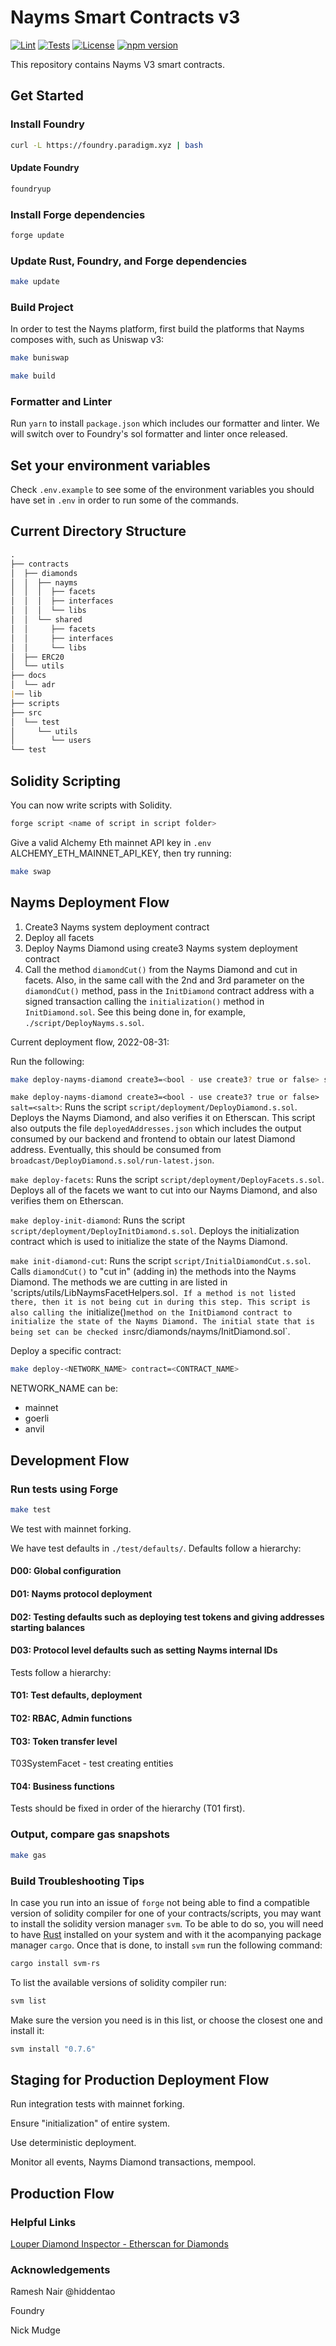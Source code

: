 # Nayms Smart Contracts v3

[![Lint](https://github.com/nayms/contracts-v3/actions/workflows/lint.yml/badge.svg)](https://github.com/nayms/contracts-v3/actions/workflows/lint.yml) [![Tests](https://github.com/nayms/contracts-v3/actions/workflows/tests.yml/badge.svg)](https://github.com/nayms/contracts-v3/actions/workflows/tests.yml) [![License](https://img.shields.io/github/license/nayms/contracts-v3.svg)](https://img.shields.io/github/license/nayms/contracts-v3/blob/master/LICENSE)
 [![npm version](https://img.shields.io/npm/v/@nayms/contracts/latest.svg)](https://www.npmjs.com/package/@nayms/contracts/v/latest)

This repository contains Nayms V3 smart contracts.

## Get Started  

### Install Foundry

```zsh
curl -L https://foundry.paradigm.xyz | bash
```

#### Update Foundry

```zsh
foundryup
```

### Install Forge dependencies

```zsh
forge update
```

### Update Rust, Foundry, and Forge dependencies

```zsh
make update
```

### Build Project

In order to test the Nayms platform, first build the platforms that Nayms composes with, such as Uniswap v3:

```zsh
make buniswap
```

```zsh
make build
```

### Formatter and Linter

Run `yarn` to install `package.json` which includes our formatter and linter. We will switch over to Foundry's sol formatter and linter once released.  

## Set your environment variables

Check `.env.example` to see some of the environment variables you should have set in `.env` in order to run some of the commands.

## Current Directory Structure

```md
.
├── contracts
│  ├── diamonds
│  │  ├── nayms
│  │  │  ├── facets
│  │  │  ├── interfaces
│  │  │  └── libs
│  │  └── shared
│  │     ├── facets
│  │     ├── interfaces
│  │     └── libs
│  ├── ERC20
│  └── utils
├── docs
│  └── adr
|── lib
├── scripts
├── src
│  └── test
│     └── utils
│        └── users
└── test
```

## Solidity Scripting

You can now write scripts with Solidity.

```zsh
forge script <name of script in script folder>
```

Give a valid Alchemy Eth mainnet API key in `.env` ALCHEMY_ETH_MAINNET_API_KEY, then try running:

```zsh
make swap
```

## Nayms Deployment Flow

1. Create3 Nayms system deployment contract
2. Deploy all facets
3. Deploy Nayms Diamond using create3 Nayms system deployment contract
4. Call the method `diamondCut()` from the Nayms Diamond and cut in facets. Also, in the same call with the 2nd and 3rd parameter on the `diamondCut()` method, pass in the `InitDiamond` contract address with a signed transaction calling the `initialization()` method in `InitDiamond.sol`. See this being done in, for example, `./script/DeployNayms.s.sol`.

Current deployment flow, 2022-08-31:

Run the following:

```zsh
make deploy-nayms-diamond create3=<bool - use create3? true or false> salt=<salt> && make deploy-facets && make deploy-init-diamond && make init-diamond-cut
```

`make deploy-nayms-diamond create3=<bool - use create3? true or false> salt=<salt>`: Runs the script `script/deployment/DeployDiamond.s.sol`. Deploys the Nayms Diamond, and also verifies it on Etherscan. This script also outputs the file `deployedAddresses.json` which includes the output consumed by our backend and frontend to obtain our latest Diamond address. Eventually, this should be consumed from `broadcast/DeployDiamond.s.sol/run-latest.json`.

`make deploy-facets`: Runs the script `script/deployment/DeployFacets.s.sol`. Deploys all of the facets we want to cut into our Nayms Diamond, and also verifies them on Etherscan.

`make deploy-init-diamond`: Runs the script `script/deployment/DeployInitDiamond.s.sol`. Deploys the initialization contract which is used to initialize the state of the Nayms Diamond.

`make init-diamond-cut`: Runs the script `script/InitialDiamondCut.s.sol`. Calls `diamondCut()` to "cut in" (adding in) the methods into the Nayms Diamond. The methods we are cutting in are listed in 'scripts/utils/LibNaymsFacetHelpers.sol`. If a method is not listed there, then it is not being cut in during this step. This script is also calling the `initialize()` method on the InitDiamond contract to initialize the state of the Nayms Diamond. The initial state that is being set can be checked in `src/diamonds/nayms/InitDiamond.sol`.


Deploy a specific contract:

```zsh
make deploy-<NETWORK_NAME> contract=<CONTRACT_NAME>
```

NETWORK_NAME can be:

 - mainnet
 - goerli
 - anvil

## Development Flow

### Run tests using Forge

```zsh
make test
```

We test with mainnet forking.

We have test defaults in `./test/defaults/`. Defaults follow a hierarchy:

#### D00: Global configuration

#### D01: Nayms protocol deployment

#### D02: Testing defaults such as deploying test tokens and giving addresses starting balances

#### D03: Protocol level defaults such as setting Nayms internal IDs

Tests follow a hierarchy:

#### T01: Test defaults, deployment

#### T02: RBAC, Admin functions

#### T03: Token transfer level

T03SystemFacet - test creating entities

#### T04: Business functions

Tests should be fixed in order of the hierarchy (T01 first).


### Output, compare gas snapshots

```zsh
make gas
```
### Build Troubleshooting Tips

In case you run into an issue of `forge` not being able to find a compatible version of solidity compiler for one of your contracts/scripts, you may want to install the solidity version manager `svm`. To be able to do so, you will need to have [Rust](https://www.rust-lang.org/tools/install) installed on your system and with it the acompanying package manager `cargo`. Once that is done, to install `svm` run the following command:

```zsh
cargo install svm-rs
```

To list the available versions of solidity compiler run:

```zsh
svm list
```

Make sure the version you need is in this list, or choose the closest one and install it: 

```zsh
svm install "0.7.6"
```
## Staging for Production Deployment Flow

Run integration tests with mainnet forking.

Ensure "initialization" of entire system.

Use deterministic deployment.

Monitor all events, Nayms Diamond transactions, mempool.

## Production Flow

### Helpful Links

[Louper Diamond Inspector - Etherscan for Diamonds](https://louper.dev/)

### Acknowledgements  

Ramesh Nair @hiddentao

Foundry

Nick Mudge
